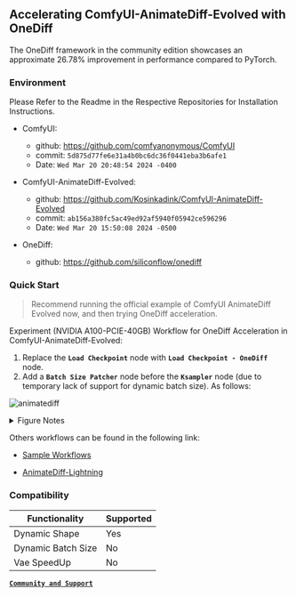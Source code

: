 ## Accelerating ComfyUI-AnimateDiff-Evolved with OneDiff

The OneDiff framework in the community edition showcases an approximate 26.78% improvement in performance compared to PyTorch.

### Environment
Please Refer to the Readme in the Respective Repositories for Installation Instructions.

- ComfyUI:
  - github: https://github.com/comfyanonymous/ComfyUI
  - commit: `5d875d77fe6e31a4b0bc6dc36f0441eba3b6afe1`
  - Date:   `Wed Mar 20 20:48:54 2024 -0400`

- ComfyUI-AnimateDiff-Evolved:
  - github: https://github.com/Kosinkadink/ComfyUI-AnimateDiff-Evolved
  - commit: `ab156a380fc5ac49ed92af5940f05942ce596296`
  - Date:   `Wed Mar 20 15:50:08 2024 -0500`

- OneDiff:
  - github: https://github.com/siliconflow/onediff


### Quick Start

> Recommend running the official example of ComfyUI AnimateDiff Evolved now, and then trying OneDiff acceleration.

Experiment (NVIDIA A100-PCIE-40GB) Workflow for OneDiff Acceleration in ComfyUI-AnimateDiff-Evolved:

1. Replace the **`Load Checkpoint`** node with **`Load Checkpoint - OneDiff`** node.
2. Add a **`Batch Size Patcher`** node before the **`Ksampler`** node (due to temporary lack of support for dynamic batch size).
As follows:

![animatediff](https://github.com/siliconflow/onediff/assets/109639975/f38251c8-1e75-4252-95eb-5fab0b45367d)

<details close>
<summary> Figure Notes </summary>

- NVIDIA: A100-PCIE-40GB
- Warmup: 2
  - PyTorch: **`56.52`** seconds
  - OneDiff: **`41.45`** seconds
  - percentage improvement：**~`26.78`** % 【`(56 - 41) / 56`】

- torch.__version__:`2.1.2+cu121`

</details>


Others workflows can be found in the following link:
- [Sample Workflows](
https://github.com/Kosinkadink/ComfyUI-AnimateDiff-Evolved?tab=readme-ov-file#samples-download-or-drag-images-of-the-workflows-into-comfyui-to-instantly-load-the-corresponding-workflows)

- [AnimateDiff-Lightning](https://huggingface.co/ByteDance/AnimateDiff-Lightning#comfyui-usage)

### Compatibility

| Functionality      | Supported |
| ------------------ | --------- |
| Dynamic Shape      | Yes       |
| Dynamic Batch Size | No        |
| Vae SpeedUp        | No        |



[**`Community and Support`**](https://github.com/siliconflow/onediff?tab=readme-ov-file#community-and-support)
